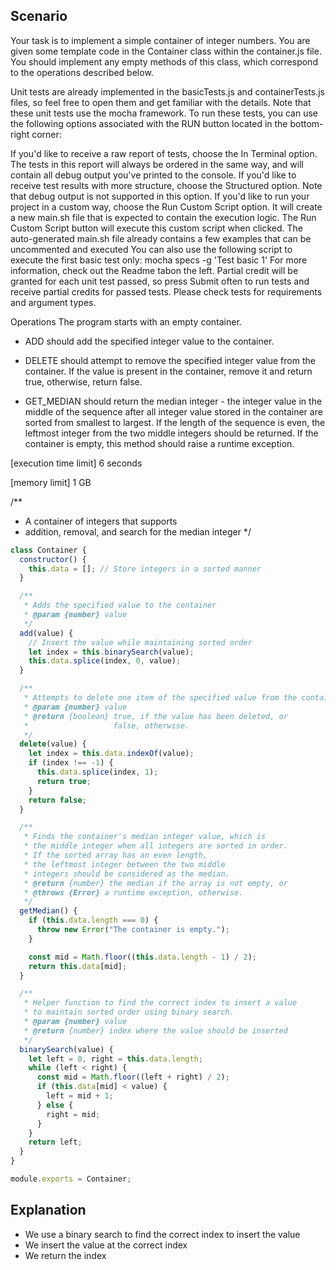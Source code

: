 ## Scenario
Your task is to implement a simple container of integer numbers. You are given some template code in the Container class within the container.js file. You should implement any empty methods of this class, which correspond to the operations described below.

Unit tests are already implemented in the basicTests.js and containerTests.js files, so feel free to open them and get familiar with the details. Note that these unit tests use the mocha framework. To run these tests, you can use the following options associated with the RUN button located in the bottom-right corner:


If you'd like to receive a raw report of tests, choose the In Terminal option. The tests in this report will always be ordered in the same way, and will contain all debug output you've printed to the console.
If you'd like to receive test results with more structure, choose the Structured option. Note that debug output is not supported in this option.
If you'd like to run your project in a custom way, choose the Run Custom Script option. It will create a new main.sh file that is expected to contain the execution logic. The Run Custom Script button will execute this custom script when clicked.
The auto-generated main.sh file already contains a few examples that can be uncommented and executed
You can also use the following script to execute the first basic test only:
mocha specs -g 'Test basic 1'
For more information, check out the Readme tabon the left.
Partial credit will be granted for each unit test passed, so press Submit often to run tests and receive partial credits for passed tests. Please check tests for requirements and argument types.

Operations
The program starts with an empty container.

- ADD <value> should add the specified integer value to the container.

- DELETE <value> should attempt to remove the specified integer value from the container. If the value is present in the container, remove it and return true, otherwise, return false.

- GET_MEDIAN should return the median integer - the integer value in the middle of the sequence after all integer value stored in the container are sorted from smallest to largest. If the length of the sequence is even, the leftmost integer from the two middle integers should be returned. If the container is empty, this method should raise a runtime exception.

[execution time limit] 6 seconds

[memory limit] 1 GB


/**
 * A container of integers that supports
 * addition, removal, and search for the median integer
 */ 

```javascript
class Container {
  constructor() {
    this.data = []; // Store integers in a sorted manner
  }

  /**
   * Adds the specified value to the container
   * @param {number} value
   */
  add(value) {
    // Insert the value while maintaining sorted order
    let index = this.binarySearch(value);
    this.data.splice(index, 0, value);
  }

  /**
   * Attempts to delete one item of the specified value from the container
   * @param {number} value
   * @return {boolean} true, if the value has been deleted, or
   *                   false, otherwise.
   */
  delete(value) {
    let index = this.data.indexOf(value);
    if (index !== -1) {
      this.data.splice(index, 1);
      return true;
    }
    return false;
  }

  /**
   * Finds the container's median integer value, which is
   * the middle integer when all integers are sorted in order.
   * If the sorted array has an even length,
   * the leftmost integer between the two middle
   * integers should be considered as the median.
   * @return {number} the median if the array is not empty, or
   * @throws {Error} a runtime exception, otherwise.
   */
  getMedian() {
    if (this.data.length === 0) {
      throw new Error("The container is empty.");
    }

    const mid = Math.floor((this.data.length - 1) / 2);
    return this.data[mid];
  }

  /**
   * Helper function to find the correct index to insert a value
   * to maintain sorted order using binary search.
   * @param {number} value
   * @return {number} index where the value should be inserted
   */
  binarySearch(value) {
    let left = 0, right = this.data.length;
    while (left < right) {
      const mid = Math.floor((left + right) / 2);
      if (this.data[mid] < value) {
        left = mid + 1;
      } else {
        right = mid;
      }
    }
    return left;
  }
}

module.exports = Container;
```

## Explanation

- We use a binary search to find the correct index to insert the value
- We insert the value at the correct index
- We return the index
